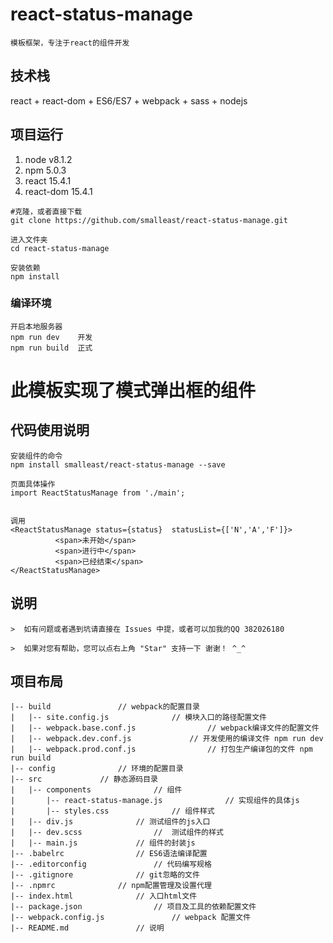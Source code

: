 # react-status-manage
```
模板框架，专注于react的组件开发
```

## 技术栈
react + react-dom + ES6/ES7 + webpack + sass + nodejs

## 项目运行
 1. node v8.1.2
 2. npm 5.0.3
 3. react 15.4.1
 4. react-dom 15.4.1
```
#克隆，或者直接下载
git clone https://github.com/smalleast/react-status-manage.git

进入文件夹
cd react-status-manage

安装依赖
npm install
```

### 编译环境
```
开启本地服务器
npm run dev    开发
npm run build  正式
```


# 此模板实现了模式弹出框的组件


## 代码使用说明
```
安装组件的命令
npm install smalleast/react-status-manage --save

页面具体操作
import ReactStatusManage from './main';


调用
<ReactStatusManage status={status}  statusList={['N','A','F']}>
          <span>未开始</span>
          <span>进行中</span>
          <span>已经结束</span>
</ReactStatusManage>
```




## 说明
```
>  如有问题或者遇到坑请直接在 Issues 中提，或者可以加我的QQ 382026180

>  如果对您有帮助，您可以点右上角 "Star" 支持一下 谢谢！ ^_^

```

## 项目布局
```
|-- build				// webpack的配置目录
|   |-- site.config.js				// 模块入口的路径配置文件
|   |-- webpack.base.conf.js				// webpack编译文件的配置文件
|   |-- webpack.dev.conf.js				// 开发使用的编译文件 npm run dev
|   |-- webpack.prod.conf.js				// 打包生产编译包的文件 npm run build
|-- config				// 环境的配置目录
|-- src				// 静态源码目录
|   |-- components				// 组件
|       |-- react-status-manage.js				// 实现组件的具体js
|       |-- styles.css				// 组件样式
|   |-- div.js				// 测试组件的js入口
|   |-- dev.scss				//	测试组件的样式
|   |-- main.js				// 组件的封装js
|-- .babelrc				// ES6语法编译配置
|-- .editorconfig				// 代码编写规格
|-- .gitignore				// git忽略的文件
|-- .npmrc				// npm配置管理及设置代理
|-- index.html				// 入口html文件
|-- package.json				// 项目及工具的依赖配置文件
|-- webpack.config.js				// webpack 配置文件
|-- README.md				// 说明
```

